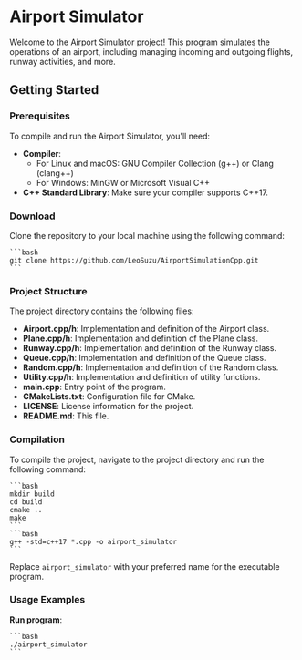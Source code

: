 # Airport Simulator

Welcome to the Airport Simulator project! This program simulates the operations of an airport, including managing incoming and outgoing flights, runway activities, and more.

## Getting Started

### Prerequisites

To compile and run the Airport Simulator, you'll need:

- **Compiler**:
    - For Linux and macOS: GNU Compiler Collection (g++) or Clang (clang++)
    - For Windows: MinGW or Microsoft Visual C++
- **C++ Standard Library**: Make sure your compiler supports C++17.

### Download

Clone the repository to your local machine using the following command:

    ```bash
    git clone https://github.com/LeoSuzu/AirportSimulationCpp.git
    ```

### Project Structure

The project directory contains the following files:

- **Airport.cpp/h**: Implementation and definition of the Airport class.
- **Plane.cpp/h**: Implementation and definition of the Plane class.
- **Runway.cpp/h**: Implementation and definition of the Runway class.
- **Queue.cpp/h**: Implementation and definition of the Queue class.
- **Random.cpp/h**: Implementation and definition of the Random class.
- **Utility.cpp/h**: Implementation and definition of utility functions.
- **main.cpp**: Entry point of the program.
- **CMakeLists.txt**: Configuration file for CMake.
- **LICENSE**: License information for the project.
- **README.md**: This file.

### Compilation

To compile the project, navigate to the project directory and run the following command:
    
    ```bash
    mkdir build
    cd build
    cmake ..
    make
    ```
    ```bash
    g++ -std=c++17 *.cpp -o airport_simulator
    ```

Replace `airport_simulator` with your preferred name for the executable program.

### Usage Examples

**Run program**:

    ```bash
    ./airport_simulator
    ```